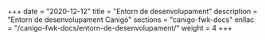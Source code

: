 +++
date        = "2020-12-12"
title       = "Entorn de desenvolupament"
description = "Entorn de desenvolupament Canigó"
sections    = "canigo-fwk-docs"
enllac		= "/canigo-fwk-docs/entorn-de-desenvolupament/"
weight		= 4
+++
